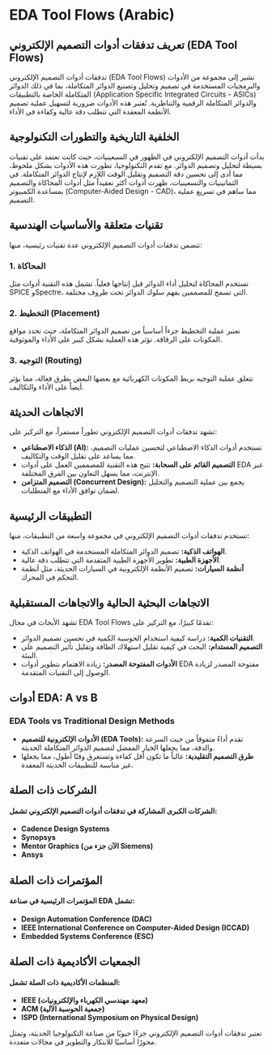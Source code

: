 # EDA Tool Flows (Arabic)

## تعريف تدفقات أدوات التصميم الإلكتروني (EDA Tool Flows)

تدفقات أدوات التصميم الإلكتروني (EDA Tool Flows) تشير إلى مجموعة من الأدوات والبرمجيات المستخدمة في تصميم وتحليل وتصنيع الدوائر المتكاملة، بما في ذلك الدوائر المتكاملة الخاصة بالتطبيقات (Application Specific Integrated Circuits - ASICs) والدوائر المتكاملة الرقمية والتناظرية. تُعتبر هذه الأدوات ضرورية لتسهيل عملية تصميم الأنظمة المعقدة التي تتطلب دقة عالية وكفاءة في الأداء.

## الخلفية التاريخية والتطورات التكنولوجية

بدأت أدوات التصميم الإلكتروني في الظهور في السبعينيات، حيث كانت تعتمد على تقنيات بسيطة لتحليل وتصميم الدوائر. مع تقدم التكنولوجيا، تطورت هذه الأدوات بشكل ملحوظ، مما أدى إلى تحسين دقة التصميم وتقليل الوقت اللازم لإنتاج الدوائر المتكاملة. في الثمانينيات والتسعينيات، ظهرت أدوات أكثر تعقيداً مثل أدوات المحاكاة والتصميم بمساعدة الكمبيوتر (Computer-Aided Design - CAD)، مما ساهم في تسريع عملية التصميم.

## تقنيات متعلقة والأساسيات الهندسية

تتضمن تدفقات أدوات التصميم الإلكتروني عدة تقنيات رئيسية، منها:

### 1. المحاكاة

تستخدم المحاكاة لتحليل أداء الدوائر قبل إنتاجها فعلياً. تشمل هذه التقنية أدوات مثل SPICE وSpectre، التي تسمح للمصممين بفهم سلوك الدوائر تحت ظروف مختلفة.

### 2. التخطيط (Placement)

تعتبر عملية التخطيط جزءاً أساسياً من تصميم الدوائر المتكاملة، حيث تحدد مواقع المكونات على الرقاقة. تؤثر هذه العملية بشكل كبير على الأداء والموثوقية.

### 3. التوجيه (Routing)

تتعلق عملية التوجيه بربط المكونات الكهربائية مع بعضها البعض بطرق فعالة، مما يؤثر أيضاً على الأداء والتكاليف.

## الاتجاهات الحديثة

تشهد تدفقات أدوات التصميم الإلكتروني تطوراً مستمراً، مع التركيز على:

- **الذكاء الاصطناعي (AI):** تستخدم أدوات الذكاء الاصطناعي لتحسين عمليات التصميم، مما يساعد على تقليل الوقت والتكاليف.
- **التصميم القائم على السحابة:** تتيح هذه التقنية للمصممين العمل على أدوات EDA عبر الإنترنت، مما يسهل التعاون بين الفرق المختلفة.
- **التصميم المتزامن (Concurrent Design):** يجمع بين عملية التصميم والتحليل لضمان توافق الأداء مع المتطلبات.

## التطبيقات الرئيسية

تستخدم تدفقات أدوات التصميم الإلكتروني في مجموعة واسعة من التطبيقات، منها:

- **الهواتف الذكية:** تصميم الدوائر المتكاملة المستخدمة في الهواتف الذكية.
- **الأجهزة الطبية:** تطوير الأجهزة الطبية المتقدمة التي تتطلب دقة عالية.
- **أنظمة السيارات:** تصميم الأنظمة الإلكترونية في السيارات الحديثة، مثل أنظمة التحكم في المحرك.

## الاتجاهات البحثية الحالية والاتجاهات المستقبلية

تشهد الأبحاث في مجال EDA Tool Flows تقدمًا كبيرًا، مع التركيز على:

- **التقنيات الكمية:** دراسة كيفية استخدام الحوسبة الكمية في تحسين تصميم الدوائر.
- **التصميم المستدام:** البحث في كيفية تقليل استهلاك الطاقة وتقليل تأثير التصميم على البيئة.
- **الأدوات المفتوحة المصدر:** زيادة الاهتمام بتطوير أدوات EDA مفتوحة المصدر لزيادة الوصول إلى التقنيات المتقدمة.

## أدوات EDA: A vs B

### EDA Tools vs Traditional Design Methods

- **الأدوات الإلكترونية للتصميم (EDA Tools):** تقدم أداءً متفوقاً من حيث السرعة والدقة، مما يجعلها الخيار المفضل لتصميم الدوائر المتكاملة الحديثة.
- **طرق التصميم التقليدية:** غالباً ما تكون أقل كفاءة وتستغرق وقتًا أطول، مما يجعلها غير مناسبة للتطبيقات الحديثة المعقدة.

## الشركات ذات الصلة

#### الشركات الكبرى المشاركة في تدفقات أدوات التصميم الإلكتروني تشمل:

- **Cadence Design Systems**
- **Synopsys**
- **Mentor Graphics (الآن جزء من Siemens)**
- **Ansys**

## المؤتمرات ذات الصلة

#### المؤتمرات الرئيسية في صناعة EDA تشمل:

- **Design Automation Conference (DAC)**
- **IEEE International Conference on Computer-Aided Design (ICCAD)**
- **Embedded Systems Conference (ESC)**

## الجمعيات الأكاديمية ذات الصلة

#### المنظمات الأكاديمية ذات الصلة تشمل:

- **IEEE (معهد مهندسي الكهرباء والإلكترونيات)**
- **ACM (جمعية الحوسبة الآلية)**
- **ISPD (International Symposium on Physical Design)**

تعتبر تدفقات أدوات التصميم الإلكتروني جزءًا حيويًا من صناعة التكنولوجيا الحديثة، وتمثل محورًا أساسيًا للابتكار والتطوير في مجالات متعددة.